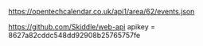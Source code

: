 https://opentechcalendar.co.uk/api1/area/62/events.json


https://github.com/Skiddle/web-api   apikey = 8627a82cddc548dd92908b25765757fe
